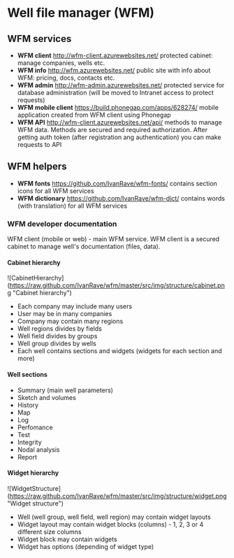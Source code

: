 # Well file manager (WFM)

## WFM services
* __WFM client__ http://wfm-client.azurewebsites.net/
protected cabinet: manage companies, wells etc.
* __WFM info__ http://wfm.azurewebsites.net/
public site with info about WFM: pricing, docs, contacts etc.
* __WFM admin__ http://wfm-admin.azurewebsites.net/ protected service for database administration
(will be moved to Intranet access to protect requests)
* __WFM mobile client__ https://build.phonegap.com/apps/628274/ 
mobile application created from WFM client using Phonegap
* __WFM API__ http://wfm-client.azurewebsites.net/api/
methods to manage WFM data. Methods are secured and required authorization. 
After getting auth token (after registration ang authentication) you can make requests to API

## WFM helpers
* __WFM fonts__ https://github.com/IvanRave/wfm-fonts/
contains section icons for all WFM services
* __WFM dictionary__ https://github.com/IvanRave/wfm-dict/
contains words (with translation) for all WFM services

### WFM developer documentation
WFM client (mobile or web) - main WFM service.
WFM client is a secured cabinet to manage well's documentation (files, data).

#### Cabinet hierarchy
![CabinetHierarchy] (https://raw.github.com/IvanRave/wfm/master/src/img/structure/cabinet.png "Cabinet hierarchy")
* Each company may include many users
* User may be in many companies
* Company may contain many regions
* Well regions divides by fields
* Well field divides by groups
* Well group divides by wells
* Each well contains sections and widgets (widgets for each section and more)

#### Well sections
* Summary (main well parameters)
* Sketch and volumes
* History
* Map
* Log
* Perfomance
* Test
* Integrity
* Nodal analysis
* Report

#### Widget hierarchy
![WidgetStructure] (https://raw.github.com/IvanRave/wfm/master/src/img/structure/widget.png "Widget structure")
* Well (well group, well field, well region) may contain widget layouts
* Widget layout may contain widget blocks (columns) - 1, 2, 3 or 4 different size columns
* Widget block may contain widgets
* Widget has options (depending of widget type)
